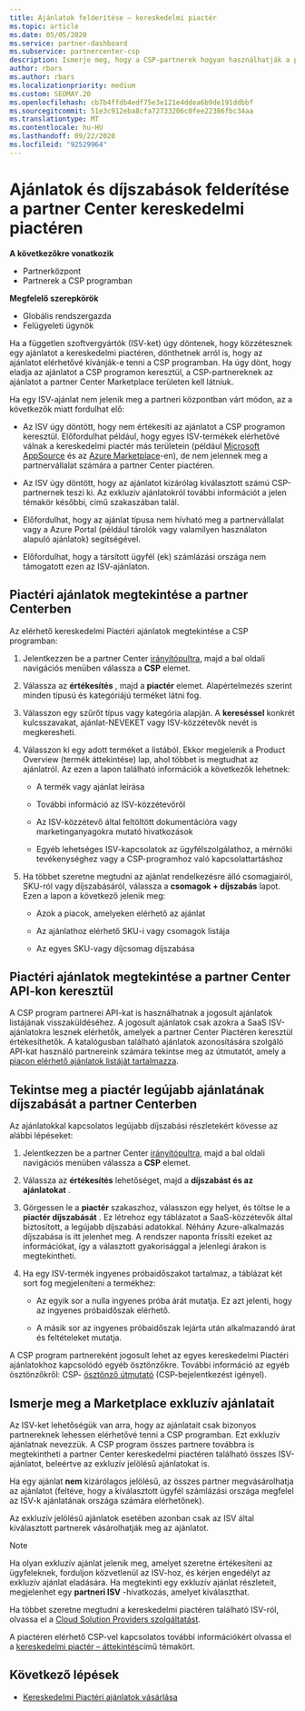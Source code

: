 ```yaml
---
title: Ajánlatok felderítése – kereskedelmi piactér
ms.topic: article
ms.date: 05/05/2020
ms.service: partner-dashboard
ms.subservice: partnercenter-csp
description: Ismerje meg, hogy a CSP-partnerek hogyan használhatják a partner centert a piactéren az SaaS-ajánlatok vagy a független szoftvergyártók (ISV-EK) díjszabásának megtekintéséhez vagy kereséséhez.
author: rbars
ms.author: rbars
ms.localizationpriority: medium
ms.custom: SEOMAY.20
ms.openlocfilehash: cb7b4ffdb4edf75e3e121e4ddea6b9de191ddbbf
ms.sourcegitcommit: 51e3c912eba8cfa72733206c0fee22386fbc34aa
ms.translationtype: MT
ms.contentlocale: hu-HU
ms.lasthandoff: 09/22/2020
ms.locfileid: "92529964"
---
```

# <a name="discover-offers-and-pricing-in-the-partner-center-commercial-marketplace"></a>Ajánlatok és díjszabások felderítése a partner Center kereskedelmi piactéren

**A következőkre vonatkozik**

- Partnerközpont
- Partnerek a CSP programban

**Megfelelő szerepkörök**

- Globális rendszergazda
- Felügyeleti ügynök

Ha a független szoftvergyártók (ISV-ket) úgy döntenek, hogy közzétesznek egy ajánlatot a kereskedelmi piactéren, dönthetnek arról is, hogy az ajánlatot elérhetővé kívánják-e tenni a CSP programban. Ha úgy dönt, hogy eladja az ajánlatot a CSP programon keresztül, a CSP-partnereknek az ajánlatot a partner Center Marketplace területen kell látniuk.

Ha egy ISV-ajánlat nem jelenik meg a partneri központban várt módon, az a következők miatt fordulhat elő:

- Az ISV úgy döntött, hogy nem értékesíti az ajánlatot a CSP programon keresztül. Előfordulhat például, hogy egyes ISV-termékek elérhetővé válnak a kereskedelmi piactér más területein (például [Microsoft AppSource](https://appsource.microsoft.com/) és az [Azure Marketplace](https://azuremarketplace.microsoft.com/)-en), de nem jelennek meg a partnervállalat számára a partner Center piactéren.

- Az ISV úgy döntött, hogy az ajánlatot kizárólag kiválasztott számú CSP-partnernek teszi ki. Az exkluzív ajánlatokról további információt a jelen témakör későbbi, című szakaszában talál.

- Előfordulhat, hogy az ajánlat típusa nem hívható meg a partnervállalat vagy a Azure Portal (például tárolók vagy valamilyen használaton alapuló ajánlatok) segítségével.

- Előfordulhat, hogy a társított ügyfél (ek) számlázási országa nem támogatott ezen az ISV-ajánlaton.

## <a name="view-marketplace-offers-in-partner-center"></a>Piactéri ajánlatok megtekintése a partner Centerben

Az elérhető kereskedelmi Piactéri ajánlatok megtekintése a CSP programban: 

1. Jelentkezzen be a partner Center [irányítópultra](https://partner.microsoft.com/dashboard), majd a bal oldali navigációs menüben válassza a **CSP** elemet.

2. Válassza az **értékesítés** , majd a **piactér** elemet. Alapértelmezés szerint minden típusú és kategóriájú terméket látni fog.

3. Válasszon egy szűrőt típus vagy kategória alapján. A **kereséssel** konkrét kulcsszavakat, ajánlat-NEVEKET vagy ISV-közzétevők nevét is megkeresheti.

4. Válasszon ki egy adott terméket a listából. Ekkor megjelenik a Product Overview (termék áttekintése) lap, ahol többet is megtudhat az ajánlatról. Az ezen a lapon található információk a következők lehetnek: 

    - A termék vagy ajánlat leírása

    - További információ az ISV-közzétevőről

    - Az ISV-közzétevő által feltöltött dokumentációra vagy marketinganyagokra mutató hivatkozások

    - Egyéb lehetséges ISV-kapcsolatok az ügyfélszolgálathoz, a mérnöki tevékenységhez vagy a CSP-programhoz való kapcsolattartáshoz

5. Ha többet szeretne megtudni az ajánlat rendelkezésre álló csomagjairól, SKU-ról vagy díjszabásáról, válassza a **csomagok + díjszabás** lapot. Ezen a lapon a következő jelenik meg:

    - Azok a piacok, amelyeken elérhető az ajánlat

    - Az ajánlathoz elérhető SKU-i vagy csomagok listája

    - Az egyes SKU-vagy díjcsomag díjszabása

## <a name="view-marketplace-offers-via-partner-center-apis"></a>Piactéri ajánlatok megtekintése a partner Center API-kon keresztül

A CSP program partnerei API-kat is használhatnak a jogosult ajánlatok listájának visszaküldéséhez. A jogosult ajánlatok csak azokra a SaaS ISV-ajánlatokra lesznek elérhetők, amelyek a partner Center Piactéren keresztül értékesíthetők. A katalógusban található ajánlatok azonosítására szolgáló API-kat használó partnereink számára tekintse meg az útmutatót, amely a [piacon elérhető ajánlatok listáját tartalmazza](/partner-center/develop/create-subscription-azure-marketplace-products#get-a-list-of-offers-for-a-market).

## <a name="view-the-latest-marketplace-offer-pricing-in-partner-center"></a>Tekintse meg a piactér legújabb ajánlatának díjszabását a partner Centerben

Az ajánlatokkal kapcsolatos legújabb díjszabási részletekért kövesse az alábbi lépéseket:

1. Jelentkezzen be a partner Center [irányítópultra](https://partner.microsoft.com/dashboard), majd a bal oldali navigációs menüben válassza a **CSP** elemet.

2. Válassza az **értékesítés** lehetőséget, majd a **díjszabást és az ajánlatokat** .

3. Görgessen le a **piactér** szakaszhoz, válasszon egy helyet, és töltse le a **piactér díjszabását** . Ez létrehoz egy táblázatot a SaaS-közzétevők által biztosított, a legújabb díjszabási adatokkal. Néhány Azure-alkalmazás díjszabása is itt jelenhet meg. A rendszer naponta frissíti ezeket az információkat, így a választott gyakorisággal a jelenlegi árakon is megtekintheti.

4. Ha egy ISV-termék ingyenes próbaidőszakot tartalmaz, a táblázat két sort fog megjeleníteni a termékhez:

    - Az egyik sor a nulla ingyenes próba árát mutatja. Ez azt jelenti, hogy az ingyenes próbaidőszak elérhető.

    - A másik sor az ingyenes próbaidőszak lejárta után alkalmazandó árat és feltételeket mutatja.

A CSP program partnereként jogosult lehet az egyes kereskedelmi Piactéri ajánlatokhoz kapcsolódó egyéb ösztönzőkre. További információ az egyéb ösztönzőkről: CSP- [ösztönző útmutató](https://aka.ms/partnerincentives) (CSP-bejelentkezést igényel).

## <a name="learn-about-marketplace-exclusive-offers"></a>Ismerje meg a Marketplace exkluzív ajánlatait

Az ISV-ket lehetőségük van arra, hogy az ajánlatait csak bizonyos partnereknek lehessen elérhetővé tenni a CSP programban. Ezt exkluzív ajánlatnak nevezzük. A CSP program összes partnere továbbra is megtekintheti a partner Center kereskedelmi piactéren található összes ISV-ajánlatot, beleértve az exkluzív jelölésű ajánlatokat is.

Ha egy ajánlat **nem** kizárólagos jelölésű, az összes partner megvásárolhatja az ajánlatot (feltéve, hogy a kiválasztott ügyfél számlázási országa megfelel az ISV-k ajánlatának országa számára elérhetőnek).

Az exkluzív jelölésű ajánlatok esetében azonban csak az ISV által kiválasztott partnerek vásárolhatják meg az ajánlatot.

> [!NOTE]
> Ha olyan exkluzív ajánlat jelenik meg, amelyet szeretne értékesíteni az ügyfeleknek, forduljon közvetlenül az ISV-hoz, és kérjen engedélyt az exkluzív ajánlat eladására. Ha megtekinti egy exkluzív ajánlat részleteit, megjelenhet egy **partneri ISV** -hivatkozás, amelyet kiválaszthat.

Ha többet szeretne megtudni a kereskedelmi piactéren található ISV-ról, olvassa el a [Cloud Solution Providers szolgáltatást](/azure/marketplace/cloud-solution-providers).

A piactéren elérhető CSP-vel kapcsolatos további információkért olvassa el a [kereskedelmi piactér – áttekintés](csp-commercial-marketplace-overview.md)című témakört.

## <a name="next-steps"></a>Következő lépések

- [Kereskedelmi Piactéri ajánlatok vásárlása](csp-commercial-marketplace-purchase.md)